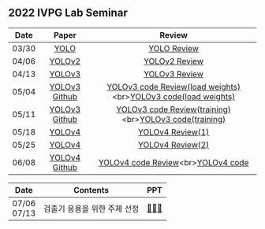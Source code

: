 ## 2022 IVPG Lab Seminar

|Date|Paper|Review|
|:--:|:--:|:--:|
|03/30|[YOLO](https://pjreddie.com/media/files/papers/yolo_1.pdf)|[YOLO Review](https://github.com/yunjeong-chang/2022_IVPGLab_PaperReview/blob/main/PaperReview/YOLO(03.30).pdf)|
|04/06|[YOLOv2](https://pjreddie.com/media/files/papers/YOLO9000.pdf)|[YOLOv2 Review](https://github.com/yunjeong-chang/2022_IVPGLab_PaperReview/blob/main/PaperReview/YOLOv2(04.06).pdf)|
|04/13|[YOLOv3](https://pjreddie.com/media/files/papers/YOLOv3.pdf)|[YOLOv3 Review](https://github.com/yunjeong-chang/2022_PaperReview/blob/main/PaperReview/YOLOv3(04.13).pdf)|
|05/04|[YOLOv3 Github](https://github.com/pythonlessons/TensorFlow-2.x-YOLOv3)|[YOLOv3 code Review(load weights)](https://github.com/yunjeong-chang/2022_PaperReview/blob/main/PaperReview/YOLOv3_code(05.04).pdf)<br>[YOLOv3 code(load weights)](https://github.com/yunjeong-chang/2022_PaperReview/blob/main/code/YOLOv3(0504).ipynb)|
|05/11|[YOLOv3 Github](https://github.com/pythonlessons/TensorFlow-2.x-YOLOv3)|[YOLOv3 code Review(training)](https://github.com/yunjeong-chang/2022_IVPG_Lab_Seminar/blob/main/PaperReview/YOLOv3_code(05.11).pdf)<br>[YOLOv3 code(training)](https://github.com/yunjeong-chang/2022_IVPG_Lab_Seminar/blob/main/code/YOLOv3_training(0511).ipynb)|
|05/18|[YOLOv4](https://arxiv.org/pdf/2004.10934.pdf)|[YOLOv4 Review(1)](https://github.com/yunjeong-chang/2022_IVPG_Lab_Seminar/blob/main/PaperReview/YOLOv4(05.18).pdf)|
|05/25|[YOLOv4](https://arxiv.org/pdf/2004.10934.pdf)|[YOLOv4 Review(2)](https://github.com/yunjeong-chang/2022_IVPG_Lab_Seminar/blob/main/PaperReview/YOLOv4(05.25).pdf)|
|06/08|[YOLOv4 Github](https://github.com/pythonlessons/TensorFlow-2.x-YOLOv3)|[YOLOv4 code Review](https://github.com/yunjeong-chang/2022_IVPG_Lab_Seminar/blob/main/PaperReview/YOLOv4(06.05).pdf)<br>[YOLOv4 code](https://github.com/yunjeong-chang/2022_IVPG_Lab_Seminar/blob/main/code/YOLOv4(0601).ipynb)|

|Date|Contents|PPT|
|:--:|:--:|:--:|
|07/06<br>07/13|검출기 응용을 위한 주제 선정|[👩🏻‍🏫](https://github.com/yunjeong-chang/2022_IVPG_Lab_Seminar/blob/main/Parking%20Slot%20Detection/07.13_YOLOv4_%E1%84%8C%E1%85%AE%E1%84%8C%E1%85%A6%E1%84%89%E1%85%A5%E1%86%AB%E1%84%8C%E1%85%A5%E1%86%BC.pdf)|

